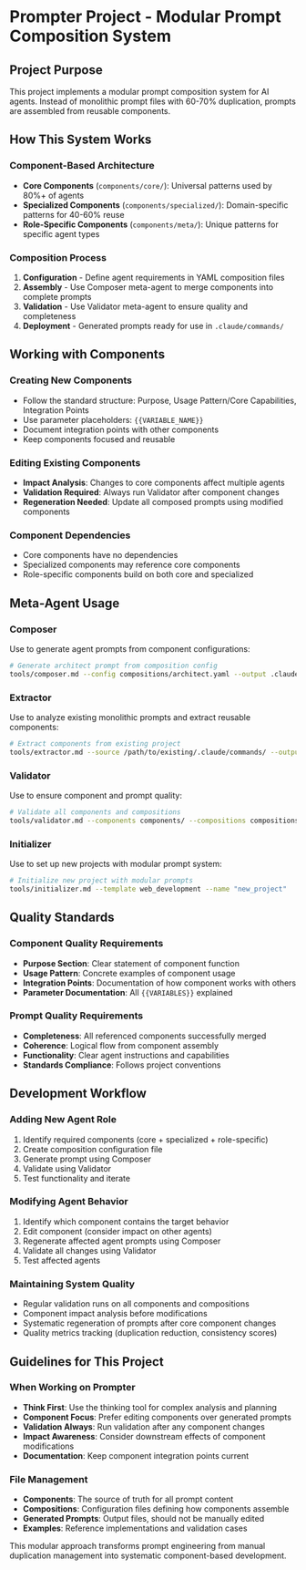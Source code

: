 # Prompter Project - Modular Prompt Composition System

## Project Purpose
This project implements a modular prompt composition system for AI agents. Instead of monolithic prompt files with 60-70% duplication, prompts are assembled from reusable components.

## How This System Works

### Component-Based Architecture
- **Core Components** (`components/core/`): Universal patterns used by 80%+ of agents
- **Specialized Components** (`components/specialized/`): Domain-specific patterns for 40-60% reuse
- **Role-Specific Components** (`components/meta/`): Unique patterns for specific agent types

### Composition Process
1. **Configuration** - Define agent requirements in YAML composition files
2. **Assembly** - Use Composer meta-agent to merge components into complete prompts
3. **Validation** - Use Validator meta-agent to ensure quality and completeness
4. **Deployment** - Generated prompts ready for use in `.claude/commands/`

## Working with Components

### Creating New Components
- Follow the standard structure: Purpose, Usage Pattern/Core Capabilities, Integration Points
- Use parameter placeholders: `{{VARIABLE_NAME}}`
- Document integration points with other components
- Keep components focused and reusable

### Editing Existing Components  
- **Impact Analysis**: Changes to core components affect multiple agents
- **Validation Required**: Always run Validator after component changes
- **Regeneration Needed**: Update all composed prompts using modified components

### Component Dependencies
- Core components have no dependencies
- Specialized components may reference core components
- Role-specific components build on both core and specialized

## Meta-Agent Usage

### Composer
Use to generate agent prompts from component configurations:
```bash
# Generate architect prompt from composition config
tools/composer.md --config compositions/architect.yaml --output .claude/commands/architect.md
```

### Extractor  
Use to analyze existing monolithic prompts and extract reusable components:
```bash
# Extract components from existing project
tools/extractor.md --source /path/to/existing/.claude/commands/ --output components/
```

### Validator
Use to ensure component and prompt quality:
```bash
# Validate all components and compositions
tools/validator.md --components components/ --compositions compositions/
```

### Initializer
Use to set up new projects with modular prompt system:
```bash
# Initialize new project with modular prompts
tools/initializer.md --template web_development --name "new_project"
```

## Quality Standards

### Component Quality Requirements
- **Purpose Section**: Clear statement of component function
- **Usage Pattern**: Concrete examples of component usage
- **Integration Points**: Documentation of how component works with others
- **Parameter Documentation**: All `{{VARIABLES}}` explained

### Prompt Quality Requirements
- **Completeness**: All referenced components successfully merged
- **Coherence**: Logical flow from component assembly
- **Functionality**: Clear agent instructions and capabilities
- **Standards Compliance**: Follows project conventions

## Development Workflow

### Adding New Agent Role
1. Identify required components (core + specialized + role-specific)
2. Create composition configuration file
3. Generate prompt using Composer
4. Validate using Validator
5. Test functionality and iterate

### Modifying Agent Behavior
1. Identify which component contains the target behavior
2. Edit component (consider impact on other agents)
3. Regenerate affected agent prompts using Composer
4. Validate all changes using Validator
5. Test affected agents

### Maintaining System Quality
- Regular validation runs on all components and compositions
- Component impact analysis before modifications
- Systematic regeneration of prompts after core component changes
- Quality metrics tracking (duplication reduction, consistency scores)

## Guidelines for This Project

### When Working on Prompter
- **Think First**: Use the thinking tool for complex analysis and planning
- **Component Focus**: Prefer editing components over generated prompts
- **Validation Always**: Run validation after any component changes
- **Impact Awareness**: Consider downstream effects of component modifications
- **Documentation**: Keep component integration points current

### File Management
- **Components**: The source of truth for all prompt content
- **Compositions**: Configuration files defining how components assemble
- **Generated Prompts**: Output files, should not be manually edited
- **Examples**: Reference implementations and validation cases

This modular approach transforms prompt engineering from manual duplication management into systematic component-based development.